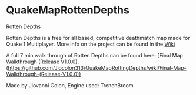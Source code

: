 # QuakeMapRottenDepths

Rotten Depths

Rotten Depths is a free for all based, competitive deathmatch map made for Quake 1 Multiplayer. More info on the project can be found in the [Wiki](https://github.com/Jiocolon313/QuakeMapRottingDepths/wiki)

A full 7 min walk through of Rotten Depths can be found here: [Final Map Walkthrough (Release V1.0.0).(https://github.com/Jiocolon313/QuakeMapRottingDepths/wiki/Final-Map-Walkthrough-(Release-V1.0.0))

Made by Jiovanni Colon, Engine used: TrenchBroom
